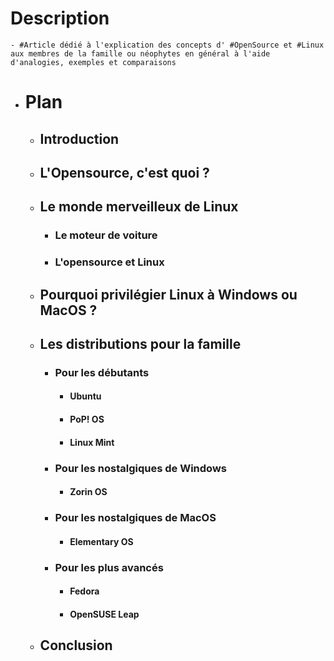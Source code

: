 # Description
	- #Article dédié à l'explication des concepts d' #OpenSource et #Linux aux membres de la famille ou néophytes en général à l'aide d'analogies, exemples et comparaisons
- # Plan
	- ## Introduction
	- ## L'Opensource, c'est quoi ?
	- ## Le monde merveilleux de Linux
		- ### Le moteur de voiture
		- ### L'opensource et Linux
	- ## Pourquoi privilégier Linux à Windows ou MacOS ?
	- ## Les distributions pour la famille
		- ### Pour les débutants
			- #### Ubuntu
			- #### PoP! OS
			- #### Linux Mint
		- ### Pour les nostalgiques de Windows
			- #### Zorin OS
		- ### Pour les nostalgiques de MacOS
			- #### Elementary OS
		- ### Pour les plus avancés
			- #### Fedora
			- #### OpenSUSE Leap
	- ## Conclusion